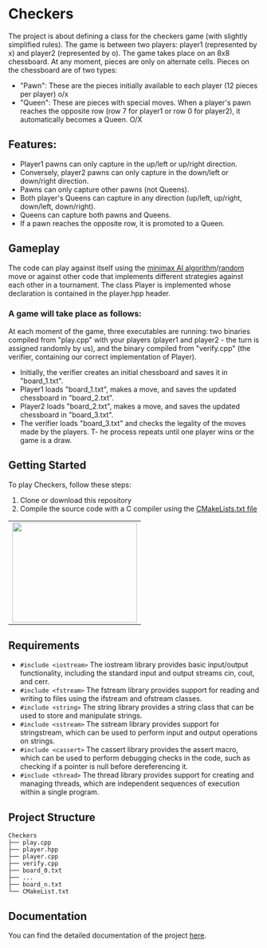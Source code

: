 # Checkers

The project is about defining a class for the checkers game (with slightly simplified rules). The game is between two players: player1 (represented by x) and player2 (represented by o). The game takes place on an 8x8 chessboard. At any moment, pieces are only on alternate cells. Pieces on the chessboard are of two types:
- "Pawn": These are the pieces initially available to each player (12 pieces per player) o/x
- "Queen": These are pieces with special moves. When a player's pawn reaches the opposite row (row 7 for player1 or row 0 for player2), it automatically becomes a Queen. O/X

## Features:

- Player1 pawns can only capture in the up/left or up/right direction. 
- Conversely, player2 pawns can only capture in the down/left or down/right direction.
- Pawns can only capture other pawns (not Queens).
- Both player's Queens can capture in any direction (up/left, up/right, down/left, down/right).
- Queens can capture both pawns and Queens.
- If a pawn reaches the opposite row, it is promoted to a Queen.

## Gameplay

The code can play against itself using the [minimax AI algorithm](https://github.com/andreramolivaz/Checkers/blob/77c635ec66a2123d45b7b4e445b28d11db4f1f44/player2.cpp#L361)/[random](https://github.com/andreramolivaz/Checkers/blob/4cecd190a7c04a2e5fb6e03f41c980c6e5b56b9b/player2.cpp#L343) move or against other code that implements different strategies against each other in a tournament. The class Player is implemented whose declaration is contained in the player.hpp header.

### A game will take place as follows:
At each moment of the game, three executables are running: two binaries compiled from "play.cpp" with your players (player1 and player2 - the turn is assigned randomly by us), and the binary compiled from "verify.cpp" (the verifier, containing our correct implementation of Player).
- Initially, the verifier creates an initial chessboard and saves it in "board_1.txt".
- Player1 loads "board_1.txt", makes a move, and saves the updated chessboard in "board_2.txt".
- Player2 loads "board_2.txt", makes a move, and saves the updated chessboard in "board_3.txt".
- The verifier loads "board_3.txt" and checks the legality of the moves made by the players.
T- he process repeats until one player wins or the game is a draw.

## Getting Started

To play Checkers, follow these steps:

1. Clone or download this repository
2. Compile the source code with a C compiler using the [CMakeLists.txt file](https://github.com/andreramolivaz/Checkers/blob/77c635ec66a2123d45b7b4e445b28d11db4f1f44/CMakeLists.txt)



<div align="center">
 <table>
   <tr>
<td><img src="http://vdapoi.altervista.org/ezgif.com-gif-maker-6.gif" width="250" height="200" /><br>
</td> 
   </tr>
  </table>
</div>


## Requirements

- `#include <iostream>` The iostream library provides basic input/output functionality, including the standard input and output streams cin, cout, and cerr.
- `#include <fstream>` The fstream library provides support for reading and writing to files using the ifstream and ofstream classes.
- `#include <string>` The string library provides a string class that can be used to store and manipulate strings.
- `#include <sstream>` The sstream library provides support for stringstream, which can be used to perform input and output operations on strings.
- `#include <cassert>` The cassert library provides the assert macro, which can be used to perform debugging checks in the code, such as checking if a pointer is null before dereferencing it.
- `#include <thread>` The thread library provides support for creating and managing threads, which are independent sequences of execution within a single program.


## Project Structure

    Checkers              
    ├── play.cpp                   
    ├── player.hpp
    ├── player.cpp
    ├── verify.cpp
    ├── board_0.txt
    ├── ...
    ├── board_n.txt
    └── CMakeList.txt

## Documentation

You can find the detailed documentation of the project [here](https://andreramolivaz.github.io/Checkers-documentation/).
